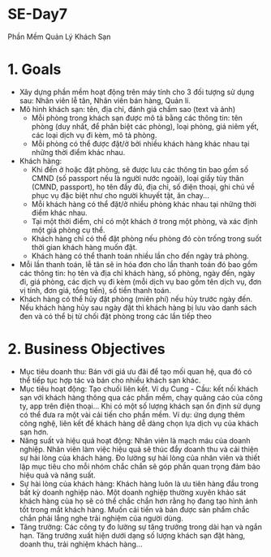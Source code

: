 # SE-Day7
Phần Mềm Quản Lý Khách Sạn

# 1. Goals
- Xây dựng phần mềm hoạt động trên máy tính cho 3 đối tượng sử dụng sau: Nhân viên lễ tân, Nhân viên bán hàng, Quản lí.
- Mô hình khách sạn: tên, địa chỉ, đánh giá chấm sao (text và ảnh)
    + Mỗi phòng trong khách sạn được mô tả bằng các thông tin: tên phòng (duy nhất, để phân biệt các phòng), loại phòng, giá niêm yết, các loại dịch vụ đi kèm, mô tả phòng.
    + Mỗi phòng có thể được đặt/ở bởi nhiều khách hàng khác nhau tại những thời điểm khác nhau.
-	Khách hàng:
    + Khi đến ở hoặc đặt phòng, sẽ được lưu các thông tin bao gồm số CMND (số passport nếu là người nước ngoài), loại giấy tùy thân (CMND, passport), họ tên đầy đủ, địa chỉ, số điện thoại, ghi chú về phục vụ đặc biệt như cho người khuyết tật, ăn chay...
    + Mỗi khách hàng có thể đặt/ở nhiều phòng khác nhau tại những thời điểm khác nhau.
    + Tại một thời điểm, chỉ có một khách ở trong một phòng, và xác định một giá phòng cụ thể.
    + Khách hàng chỉ có thể đặt phòng nếu phòng đó còn trống trong suốt thời gian khách hàng muốn đặt.
    + Khách hàng có thể thanh toán nhiều lần cho đến ngày trả phòng.
-	Mỗi lần thanh toán, lễ tân sẽ in hóa đơn cho lần thanh toán đó bao gồm các thông tin: họ tên và địa chỉ khách hàng, số phòng, ngày đến, ngày đi, giá phòng, các dịch vụ đi kèm (mỗi dịch vụ bao gồm tên dịch vụ, đơn vị tính, đơn giá, tổng tiền), số tiền thanh toán.
-	Khách hàng có thể hủy đặt phòng (miên phí) nếu hủy trước ngày đến. Nếu khách hàng hủy sau ngày đặt thì khách hàng bị lưu vào danh sách đen và có thể bị từ chối đặt phòng trong các lần tiếp theo

# 2. Business Objectives
- Mục tiêu doanh thu: Bán với giá ưu đãi để tạo mối quan hệ, qua đó có thể tiếp tục hợp tác và bán cho nhiều khách sạn khác.
- Mục tiêu hoạt động: Tạo chuối liên kết. Ví dụ Cung - Cầu: kết nối khách sạn với khách hàng thông qua các phần mềm, chạy quảng cáo của công ty, app trên điện thoại... Khi có một số lượng khách sạn ổn định sử dụng có thể đưa ra một vài cải tiến cho phần mềm. Ví dụ: ứng dụng thêm công nghệ, liên kết để khách hàng dễ dàng chọn lựa dịch vụ của khách sạn hơn.
- Năng suất và hiệu quả hoạt động: Nhân viên là mạch máu của doanh nghiệp. Nhân viên làm việc hiệu quả sẽ thúc đẩy doanh thu và cải thiện sự hài lòng của khách hàng. Đo lường sự hài lòng của nhân viên và thiết lập mục tiêu cho mỗi nhóm chắc chắn sẽ góp phần quan trọng đảm bảo hiệu quả và năng suất.
- Sự hài lòng của khách hàng: Khách hàng luôn là ưu tiên hàng đầu trong bất kỳ doanh nghiệp nào. Một doanh nghiệp thường xuyên khảo sát khách hàng của họ sẽ có thể chắc chắn hơn rằng họ đang tạo hình ảnh tốt trong mắt khách hàng. Muốn cải tiến và bán được sản phẩm chắc chắn phải lắng nghe trải nghiệm của người dùng.
- Tăng trưởng: Các công ty đo lường sự tăng trưởng trong dài hạn và ngắn hạn. Tăng trưởng xuất hiện dưới dạng số lượng khách sạn đặt hàng, doanh thu, trải nghiệm khách hàng...
